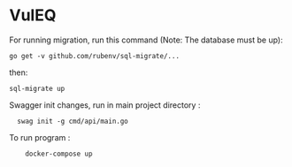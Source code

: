 # VulEQ

For running migration, run this command (Note: The database must be up):
```
go get -v github.com/rubenv/sql-migrate/...
```
then:
```
sql-migrate up
```
 Swagger init changes, run in main project directory : 
```
  swag init -g cmd/api/main.go
```

  To run program : 
```
    docker-compose up
```